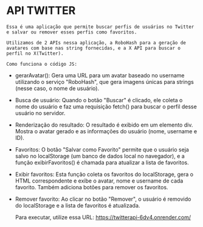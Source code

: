 # API TWITTER

    Essa é uma aplicação que permite buscar perfis de usuários no Twitter e salvar ou remover esses perfis como favoritos.

    Utilizamos de 2 APIs nessa aplicação, a RoboHash para a geração de avatares com base nas string fornecidas, e a X API para buscar o perfil no X(Twitter).

    Como funciona o código JS: 
- gerarAvatar(): Gera uma URL para um avatar baseado no username utilizando o serviço "RoboHash", que gera imagens únicas para strings (nesse caso, o nome de usuário).
- Busca de usuário: Quando o botão "Buscar" é clicado, ele coleta o nome do usuário e faz uma requisição fetch() para buscar o perfil desse usuário no servidor.
- Renderização do resultado: O resultado é exibido em um elemento div. Mostra o avatar gerado e as informações do usuário (nome, username e ID).
- Favoritos: O botão "Salvar como Favorito" permite que o usuário seja salvo no localStorage (um banco de dados local no navegador), e a função exibirFavoritos() é chamada para atualizar a lista de favoritos.
- Exibir favoritos: Esta função coleta os favoritos do localStorage, gera o HTML correspondente e exibe o avatar, nome e username de cada favorito. Também adiciona botões para remover os favoritos.
- Remover favorito: Ao clicar no botão "Remover", o usuário é removido do localStorage e a lista de favoritos é atualizada.

    Para executar, utilize essa URL: https://twitterapi-6dv4.onrender.com/
